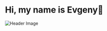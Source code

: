 #  Hi, my name is Evgeny👋
![Header Image](https://www.bing.com/images/search?view=detailV2&insightstoken=bcid_RJbHpw0jg54Iib5iRFp8liaF4O4G.....54*ccid_lsenDSOD&form=SBIWEB&vsimg=https%3a%2f%2fwww.bing.com%2fimages%2fblob%3fbcid%3dRJbHpw0jg54IqxcxoNWLuD9SqbotqVTdP54&iss=SBIUPLOADGET&sbisrc=ImgPaste&idpbck=1&sbifsz=412+x+170+%c2%b7+7.94+kB+%c2%b7+png&sbifnm=image.png&thw=412&thh=170&ptime=9&dlen=10840&expw=768&exph=432&selectedindex=2&id=4DF30D7B7D99F55D151B4EA0434B5C02646F6D11&ccid=Buj8I%2BZS&vt=2&sim=11&cit=bcid_RJbHpw0jg54Iib5iRFp8liaF4O4G.....54*ccid_lsenDSOD&simid=608025460268231317&ck=F33E2A7DCAAB57FC59AED6D9E1E8E94A&thid=OIP.Buj8I-ZSTkxvxvBb4PKhDQHaEK&mediaurl=https%3A%2F%2Fcidadedeniteroi.com%2Fwp-content%2Fuploads%2F2021%2F06%2FxScreenshot_1036-800x450.jpg.pagespeed.ic_.lTYKeMSm3R-768x432.jpg&cdnurl=https%3A%2F%2Fth.bing.com%2Fth%2Fid%2FR.06e8fc23e6524e4c6fc6f05be0f2a10d%3Frik%3DEW1vZAJcS0OgTg%26pid%3DImgRaw%26r%3D0)
<!--
**Skrrt-glitch/Skrrt-glitch** is a ✨ _special_ ✨ repository because its `README.md` (this file) appears on your GitHub profile.

Here are some ideas to get you started:

- 🔭 I’m currently working on ...
- 🌱 I’m currently learning ...
- 👯 I’m looking to collaborate on ...
- 🤔 I’m looking for help with ...
- 💬 Ask me about ...
- 📫 How to reach me: ...
- 😄 Pronouns: ...
- ⚡ Fun fact: ...
-->

